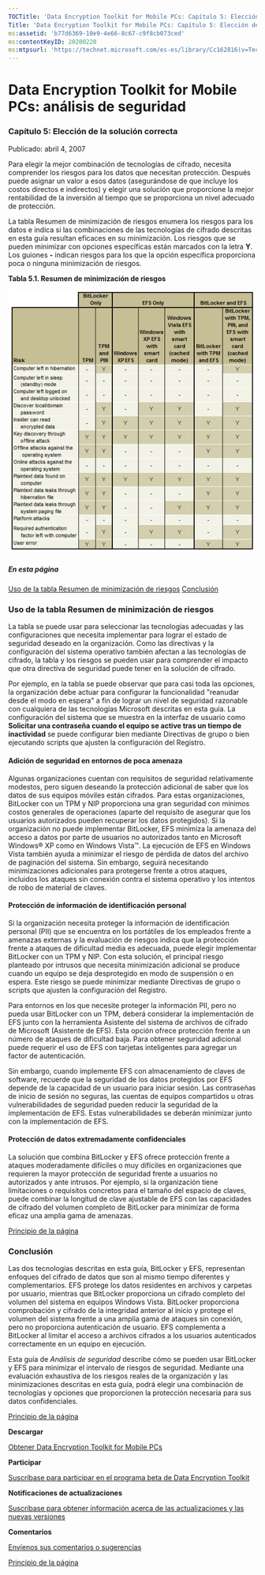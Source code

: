 ```yaml
---
TOCTitle: 'Data Encryption Toolkit for Mobile PCs: Capítulo 5: Elección de la solución correcta'
Title: 'Data Encryption Toolkit for Mobile PCs: Capítulo 5: Elección de la solución correcta'
ms:assetid: 'b77d6369-10e9-4e66-8c67-c9f8cb073ced'
ms:contentKeyID: 20200220
ms:mtpsurl: 'https://technet.microsoft.com/es-es/library/Cc162816(v=TechNet.10)'
---
```


Data Encryption Toolkit for Mobile PCs: análisis de seguridad
=============================================================

### Capítulo 5: Elección de la solución correcta

Publicado: abril 4, 2007

Para elegir la mejor combinación de tecnologías de cifrado, necesita comprender los riesgos para los datos que necesitan protección. Después puede asignar un valor a esos datos (asegurándose de que incluye los costos directos e indirectos) y elegir una solución que proporcione la mejor rentabilidad de la inversión al tiempo que se proporciona un nivel adecuado de protección.

La tabla Resumen de minimización de riesgos enumera los riesgos para los datos e indica si las combinaciones de las tecnologías de cifrado descritas en esta guía resultan eficaces en su minimización. Los riesgos que se pueden minimizar con opciones específicas están marcados con la letra **Y**. Los guiones **-** indican riesgos para los que la opción específica proporciona poca o ninguna minimización de riesgos.

**Tabla 5.1. Resumen de minimización de riesgos**

![](images/Cc162816.865b473f-87a8-459c-80f3-79361863d073(es-es,TechNet.10).gif)
##### En esta página

[](#ecaa)[Uso de la tabla Resumen de minimización de riesgos](#ecaa)
[](#ebaa)[Conclusión](#ebaa)

### Uso de la tabla Resumen de minimización de riesgos

La tabla se puede usar para seleccionar las tecnologías adecuadas y las configuraciones que necesita implementar para lograr el estado de seguridad deseado en la organización. Como las directivas y la configuración del sistema operativo también afectan a las tecnologías de cifrado, la tabla y los riesgos se pueden usar para comprender el impacto que otra directiva de seguridad puede tener en la solución de cifrado.

Por ejemplo, en la tabla se puede observar que para casi toda las opciones, la organización debe actuar para configurar la funcionalidad "reanudar desde el modo en espera" a fin de lograr un nivel de seguridad razonable con cualquiera de las tecnologías Microsoft descritas en esta guía. La configuración del sistema que se muestra en la interfaz de usuario como **Solicitar una contraseña cuando el equipo se active tras un tiempo de inactividad** se puede configurar bien mediante Directivas de grupo o bien ejecutando scripts que ajusten la configuración del Registro.

#### Adición de seguridad en entornos de poca amenaza

Algunas organizaciones cuentan con requisitos de seguridad relativamente modestos, pero siguen deseando la protección adicional de saber que los datos de sus equipos móviles están cifrados. Para estas organizaciones, BitLocker con un TPM y NIP proporciona una gran seguridad con mínimos costos generales de operaciones (aparte del requisito de asegurar que los usuarios autorizados pueden recuperar los datos protegidos). Si la organización no puede implementar BitLocker, EFS minimiza la amenaza del acceso a datos por parte de usuarios no autorizados tanto en Microsoft Windows® XP como en Windows Vista™. La ejecución de EFS en Windows Vista también ayuda a minimizar el riesgo de pérdida de datos del archivo de paginación del sistema. Sin embargo, seguirá necesitando minimizaciones adicionales para protegerse frente a otros ataques, incluidos los ataques sin conexión contra el sistema operativo y los intentos de robo de material de claves.

#### Protección de información de identificación personal

Si la organización necesita proteger la información de identificación personal (PII) que se encuentra en los portátiles de los empleados frente a amenazas externas y la evaluación de riesgos indica que la protección frente a ataques de dificultad media es adecuada, puede elegir implementar BitLocker con un TPM y NIP. Con esta solución, el principal riesgo planteado por intrusos que necesita minimización adicional se produce cuando un equipo se deja desprotegido en modo de suspensión o en espera. Este riesgo se puede minimizar mediante Directivas de grupo o scripts que ajusten la configuración del Registro.

Para entornos en los que necesite proteger la información PII, pero no pueda usar BitLocker con un TPM, deberá considerar la implementación de EFS junto con la herramienta Asistente del sistema de archivos de cifrado de Microsoft (Asistente de EFS). Esta opción ofrece protección frente a un número de ataques de dificultad baja. Para obtener seguridad adicional puede requerir el uso de EFS con tarjetas inteligentes para agregar un factor de autenticación.

Sin embargo, cuando implemente EFS con almacenamiento de claves de software, recuerde que la seguridad de los datos protegidos por EFS depende de la capacidad de un usuario para iniciar sesión. Las contraseñas de inicio de sesión no seguras, las cuentas de equipos compartidos u otras vulnerabilidades de seguridad pueden reducir la seguridad de la implementación de EFS. Estas vulnerabilidades se deberán minimizar junto con la implementación de EFS.

#### Protección de datos extremadamente confidenciales

La solución que combina BitLocker y EFS ofrece protección frente a ataques moderadamente difíciles o muy difíciles en organizaciones que requieren la mayor protección de seguridad frente a usuarios no autorizados y ante intrusos. Por ejemplo, si la organización tiene limitaciones o requisitos concretos para el tamaño del espacio de claves, puede combinar la longitud de clave ajustable de EFS con las capacidades de cifrado del volumen completo de BitLocker para minimizar de forma eficaz una amplia gama de amenazas.

[](#mainsection)[Principio de la página](#mainsection)

### Conclusión

Las dos tecnologías descritas en esta guía, BitLocker y EFS, representan enfoques del cifrado de datos que son al mismo tiempo diferentes y complementarios. EFS protege los datos residentes en archivos y carpetas por usuario, mientras que BitLocker proporciona un cifrado completo del volumen del sistema en equipos Windows Vista. BitLocker proporciona comprobación y cifrado de la integridad anterior al inicio y protege el volumen del sistema frente a una amplia gama de ataques sin conexión, pero no proporciona autenticación de usuario. EFS complementa a BitLocker al limitar el acceso a archivos cifrados a los usuarios autenticados correctamente en un equipo en ejecución.

Esta guía de *Análisis de seguridad* describe cómo se pueden usar BitLocker y EFS para minimizar el intervalo de riesgos de seguridad. Mediante una evaluación exhaustiva de los riesgos reales de la organización y las minimizaciones descritas en esta guía, podrá elegir una combinación de tecnologías y opciones que proporcionen la protección necesaria para sus datos confidenciales.

[](#mainsection)[Principio de la página](#mainsection)

**Descargar**

[Obtener Data Encryption Toolkit for Mobile PCs](http://go.microsoft.com/fwlink/?linkid=81666)

**Participar**

[Suscríbase para participar en el programa beta de Data Encryption Toolkit](https://connect.microsoft.com/invitationuse.aspx?programid=790&invitationid=desa-r7gd-3f73&siteid=14)

**Notificaciones de actualizaciones**

[Suscríbase para obtener información acerca de las actualizaciones y las nuevas versiones](http://go.microsoft.com/fwlink/?linkid=54982)

**Comentarios**

[Envíenos sus comentarios o sugerencias](mailto:secwish@microsoft.com?subject=data%20encryption%20toolkit%20for%20mobile%20pcs%20security%20analysis%20on%20technet)

[](#mainsection)[Principio de la página](#mainsection)
